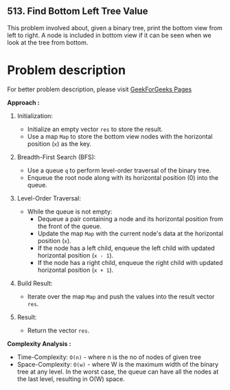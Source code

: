 ## 513. Find Bottom Left Tree Value

This problem involved about, given a binary tree, print the bottom view from left to right.
A node is included in bottom view if it can be seen when we look at the tree from bottom.

# Problem description

For better problem description, please visit [GeekForGeeks Pages](https://practice.geeksforgeeks.org/problems/bottom-view-of-binary-tree/1)

**Approach :**<br/>

1. Initialization:

    - Initialize an empty vector `res` to store the result.
    - Use a map `Map` to store the bottom view nodes with the horizontal position (`x`) as the key.

2. Breadth-First Search (BFS):

    - Use a queue `q` to perform level-order traversal of the binary tree.
    - Enqueue the root node along with its horizontal position (0) into the queue.

3. Level-Order Traversal:

    - While the queue is not empty:
        - Dequeue a pair containing a node and its horizontal position from the front of the queue.
        - Update the map `Map` with the current node's data at the horizontal position (`x`).
        - If the node has a left child, enqueue the left child with updated horizontal position (`x - 1`).
        - If the node has a right child, enqueue the right child with updated horizontal position (`x + 1`).

4. Build Result:

    - Iterate over the map `Map` and push the values into the result vector `res`.

5. Result:
    - Return the vector `res`.

**Complexity Analysis :**<br/>

-   Time-Complexity: `O(n)` - where n is the no of nodes of given tree
-   Space-Complexity: `O(w)` - where W is the maximum width of the binary tree at any level. In the worst case, the queue can have all the nodes at the last level, resulting in O(W) space.
